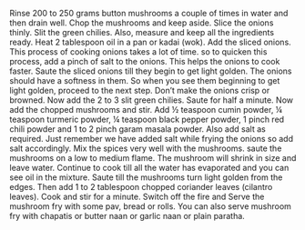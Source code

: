  Rinse 200 to 250 grams button mushrooms a couple of times in water and then drain well.
 Chop the mushrooms and keep aside.
 Slice the onions thinly. Slit the green chilies. Also, measure and keep all the ingredients ready.
Heat 2 tablespoon oil in a pan or kadai (wok). Add the sliced onions.
This process of cooking onions takes a lot of time. so to quicken this process, add a pinch of salt to the onions. This helps the onions to cook faster.
Saute the sliced onions till they begin to get light golden.
The onions should have a softness in them. So when you see them beginning to get light golden, proceed to the next step. Don’t make the onions crisp or browned.
Now add the 2 to 3 slit green chilies.
 Saute for half a minute.
 Now add the chopped mushrooms and stir.
Add ½ teaspoon cumin powder, ¼ teaspoon turmeric powder, ¼ teaspoon black pepper powder, 1 pinch red chili powder and 1 to 2 pinch garam masala powder. Also add salt as required. Just remember we have added salt while frying the onions so add salt accordingly. 
Mix the spices very well with the mushrooms. saute the mushrooms on a low to medium flame. The mushroom will shrink in size and leave water.
Continue to cook till all the water has evaporated and you can see oil in the mixture.
Saute till the mushrooms turn light golden from the edges. Then add 1 to 2 tablespoon chopped coriander leaves (cilantro leaves).
Cook and stir for a minute.
 Switch off the fire and Serve the mushroom fry with some pav, bread or rolls. You can also serve mushroom fry with chapatis or butter naan or garlic naan or plain paratha.
 